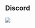 ## Discord
<a href="https://discord.com/users/931571509556826172"  align="left">
    <img src="https://lanyard.cnrad.dev/api/931571509556826172?theme=light&bg=F4BFC7&borderRadius=15px&animated=true&idleMessage=You%20want%20to%20play?%20Let's%20play!">
  </a>
